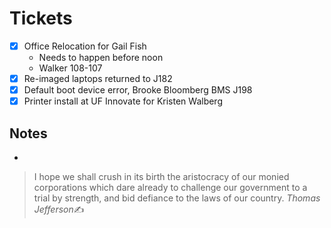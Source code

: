 # Tickets
- [x] Office Relocation for Gail Fish
	- Needs to happen before noon
	- Walker 108-107
- [x] Re-imaged laptops returned to J182
- [x] Default boot device error, Brooke Bloomberg BMS J198
- [x] Printer install at UF Innovate for Kristen Walberg

## Notes
- 

> I hope we shall crush in its birth the aristocracy of our monied corporations which dare already to challenge our government to a trial by strength, and bid defiance to the laws of our country.
>  <cite>Thomas Jefferson</cite>✍️